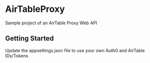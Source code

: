 # AirTableProxy

Sample project of an AirTable Proxy Web API

## Getting Started

Update the appsettings.json file to use your own Auth0 and AirTable IDs/Tokens
